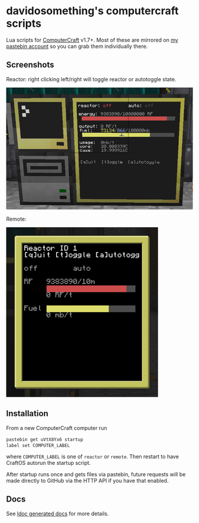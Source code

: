 # davidosomething's computercraft scripts

Lua scripts for [ComputerCraft](http://www.computercraft.info/) v1.7+.
Most of these are mirrored on
[my pastebin account](http://pastebin.com/u/davidosomething)
so you can grab them individually there.

## Screenshots

Reactor: right clicking left/right will toggle reactor or autotoggle state.

![Reactor](https://raw.githubusercontent.com/davidosomething/computercraft/master/docs/reactor-main.png)

Remote:

![Remote](https://raw.githubusercontent.com/davidosomething/computercraft/master/docs/remote-reactor.png)

## Installation

From a new ComputerCraft computer run

```
pastebin get uVtX8Yx6 startup
label set COMPUTER_LABEL
```

where `COMPUTER_LABEL` is one of `reactor` or `remote`. Then restart to have
CraftOS autorun the startup script.

After startup runs once and gets files via pastebin, future requests will be
made directly to GitHub via the HTTP API if you have that enabled.

## Docs

See [ldoc generated docs](http://davidosomething.github.io/computercraft/) for
more details.

